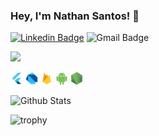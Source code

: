  

<!--
**NathanaelSantos/NathanaelSantos** is a ✨ _special_ ✨ repository because its `README.md` (this file) appears on your GitHub profile.

Here are some ideas to get you started:

- 🔭 I’m currently working on ...
- 🌱 I’m currently learning ...
- 👯 I’m looking to collaborate on ...
- 🤔 I’m looking for help with ...
- 💬 Ask me about ...
- 📫 How to reach me: ...
- 😄 Pronouns: ...
- ⚡ Fun fact: ...
-->

### Hey, I'm Nathan Santos! 👋

[![Linkedin Badge](https://img.shields.io/badge/-nathanael%20santos-B452CD?style=flat-square&logo=Linkedin&logoColor=white&link=https://www.linkedin.com/in/nathanael-santos/)](https://www.linkedin.com/in/nathanael-santos/) 
![Gmail Badge](https://img.shields.io/badge/-nathanaelsantos15@gmail.com-B452CD?style=flat-square&logo=Gmail&logoColor=white&link=mailto:nathanaelsantos15@gmail.com)

![](https://img.shields.io/badge/-Languages%20and%20Tools-00BFFF?style=flat-square)

<code><img height="20" src="https://raw.githubusercontent.com/github/explore/80688e429a7d4ef2fca1e82350fe8e3517d3494d/topics/flutter/flutter.png"></code>
<code><img height="20" src="https://raw.githubusercontent.com/github/explore/80688e429a7d4ef2fca1e82350fe8e3517d3494d/topics/dart/dart.png"></code>
<code><img height="20" src="https://raw.githubusercontent.com/github/explore/80688e429a7d4ef2fca1e82350fe8e3517d3494d/topics/firebase/firebase.png"></code>
<code><img height="20" src="https://raw.githubusercontent.com/github/explore/80688e429a7d4ef2fca1e82350fe8e3517d3494d/topics/android/android.png"></code>
<code><img height="20" src="https://raw.githubusercontent.com/github/explore/80688e429a7d4ef2fca1e82350fe8e3517d3494d/topics/nodejs/nodejs.png"></code>


![Github Stats](https://github-readme-stats.vercel.app/api?username=NathanaelSantos&show_icons=true&theme=darck&title_color=FFFFFF&icon_color=FFFFFF&text_color=FFFFFF&bg_color=DEG,E066FF,D15FEE,B452CD,BF3EFF,B23AEE,9A32CD,A020F0)

![trophy](https://github-profile-trophy.vercel.app/?username=NathanaelSantos&theme=monokai)

